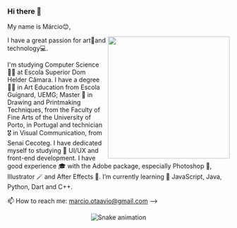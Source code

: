 ### Hi there 👋

My name is Márcio😊, 

<img align="right" width="276" src="https://media.tenor.com/eFWg68USeZgAAAAd/computer-hacker-fallout.gif" />

I have a great passion for art🎨and technology💻. 

I'm studying Computer Science 🧑‍💻 at Escola Superior Dom Helder Câmara. 
I have a degree 👨‍🎓 in Art Education from Escola Guignard, UEMG; 
Master 🥷 in Drawing and Printmaking Techniques, from the Faculty of Fine Arts of the University of Porto, in Portugal
and technician 🎖 in Visual Communication, from Senai Cecoteg. 
I have dedicated myself to studying 🔭 UI/UX and front-end development. 
I have good experience 🎓 with the Adobe package, especially Photoshop 📸, Illustrator 🪄 and After Effects 🎇. 
I’m currently learning 🌱 JavaScript, Java, Python, Dart and C++.

📫 How to reach me: marcio.otaavio@gmail.com
-->
<div align="center">

  ![Snake animation](https://github.com/MarcioOtavio/MarcioOtavio/blob/output/github-contribution-grid-snake.svg)

</div>

